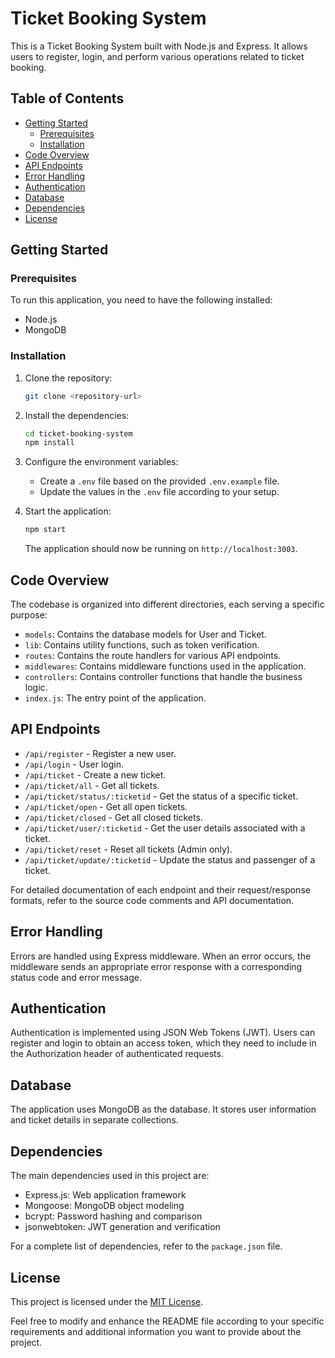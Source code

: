 

# Ticket Booking System

This is a Ticket Booking System built with Node.js and Express. It allows users to register, login, and perform various operations related to ticket booking.

## Table of Contents

- [Getting Started](#getting-started)
  - [Prerequisites](#prerequisites)
  - [Installation](#installation)
- [Code Overview](#code-overview)
- [API Endpoints](#api-endpoints)
- [Error Handling](#error-handling)
- [Authentication](#authentication)
- [Database](#database)
- [Dependencies](#dependencies)
- [License](#license)

## Getting Started

### Prerequisites

To run this application, you need to have the following installed:

- Node.js
- MongoDB

### Installation

1. Clone the repository:

   ```bash
   git clone <repository-url>
   ```

2. Install the dependencies:

   ```bash
   cd ticket-booking-system
   npm install
   ```

3. Configure the environment variables:

   - Create a `.env` file based on the provided `.env.example` file.
   - Update the values in the `.env` file according to your setup.

4. Start the application:

   ```bash
   npm start
   ```

   The application should now be running on `http://localhost:3003`.

## Code Overview

The codebase is organized into different directories, each serving a specific purpose:

- `models`: Contains the database models for User and Ticket.
- `lib`: Contains utility functions, such as token verification.
- `routes`: Contains the route handlers for various API endpoints.
- `middlewares`: Contains middleware functions used in the application.
- `controllers`: Contains controller functions that handle the business logic.
- `index.js`: The entry point of the application.

## API Endpoints

- `/api/register` - Register a new user.
- `/api/login` - User login.
- `/api/ticket` - Create a new ticket.
- `/api/ticket/all` - Get all tickets.
- `/api/ticket/status/:ticketid` - Get the status of a specific ticket.
- `/api/ticket/open` - Get all open tickets.
- `/api/ticket/closed` - Get all closed tickets.
- `/api/ticket/user/:ticketid` - Get the user details associated with a ticket.
- `/api/ticket/reset` - Reset all tickets (Admin only).
- `/api/ticket/update/:ticketid` - Update the status and passenger of a ticket.

For detailed documentation of each endpoint and their request/response formats, refer to the source code comments and API documentation.

## Error Handling

Errors are handled using Express middleware. When an error occurs, the middleware sends an appropriate error response with a corresponding status code and error message.

## Authentication

Authentication is implemented using JSON Web Tokens (JWT). Users can register and login to obtain an access token, which they need to include in the Authorization header of authenticated requests.

## Database

The application uses MongoDB as the database. It stores user information and ticket details in separate collections.

## Dependencies

The main dependencies used in this project are:

- Express.js: Web application framework
- Mongoose: MongoDB object modeling
- bcrypt: Password hashing and comparison
- jsonwebtoken: JWT generation and verification

For a complete list of dependencies, refer to the `package.json` file.

## License

This project is licensed under the [MIT License](LICENSE).


Feel free to modify and enhance the README file according to your specific requirements and additional information you want to provide about the project.